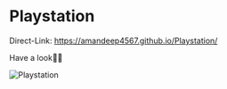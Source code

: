 # Playstation

Direct-Link: https://amandeep4567.github.io/Playstation/

Have a look👨‍💻

![Playstation](https://user-images.githubusercontent.com/90441055/186464110-68d0d45f-7c10-4559-80a7-497235d67b93.png)
